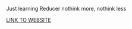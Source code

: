 Just learning Reducer nothink more, nothink less

[LINK TO WEBSITE](https://dawidm213.github.io/reducer_bg-animation)